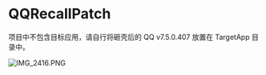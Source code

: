# QQRecallPatch

项目中不包含目标应用，请自行将砸壳后的 QQ v7.5.0.407 放置在 TargetApp 目录中。

![IMG_2416.PNG](https://raw.githubusercontent.com/Lessica/QQRecallPatch/master/Screenshots/IMG_2416.PNG)

